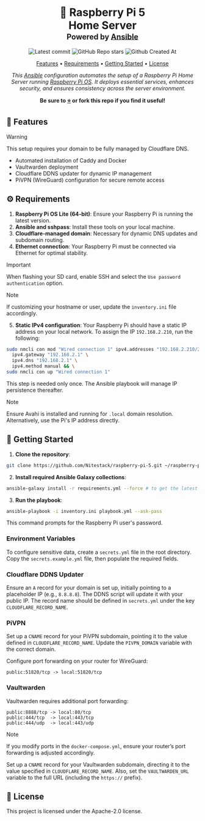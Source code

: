 <div align="center">
<h1>
  🍓 Raspberry Pi 5
  <br/>
  Home Server
  <br/>
  <sup>
    <sub>Powered by <a href="https://www.ansible.com/" target="_blank">Ansible</a></sub>
  </sup>
</h1>

![Latest commit](https://img.shields.io/github/last-commit/Nitestack/raspberry-pi-5?style=for-the-badge)
![GitHub Repo stars](https://img.shields.io/github/stars/Nitestack/raspberry-pi-5?style=for-the-badge)
![Github Created At](https://img.shields.io/github/created-at/Nitestack/raspberry-pi-5?style=for-the-badge)

[Features](#-features) • [Requirements](#️-requirements) • [Getting Started](#-getting-started) • [License](#-license)

_This [Ansible](https://www.ansible.com) configuration automates the setup of a Raspberry Pi Home Server running [Raspberry Pi OS](https://www.raspberrypi.com/software). It deploys essential services, enhances security, and ensures consistency across the server environment._

<p>
  <strong>Be sure to <a href="#" title="star">⭐️</a> or fork this repo if you find it useful!</strong>
</p>
</div>

## 🚀 Features

> [!WARNING]
> This setup requires your domain to be fully managed by Cloudflare DNS.

- Automated installation of Caddy and Docker
- Vaultwarden deployment
- Cloudflare DDNS updater for dynamic IP management
- PiVPN (WireGuard) configuration for secure remote access

## ⚙️ Requirements

1. **Raspberry Pi OS Lite (64-bit)**: Ensure your Raspberry Pi is running the latest version.
2. **Ansible and sshpass**: Install these tools on your local machine.
3. **Cloudflare-managed domain**: Necessary for dynamic DNS updates and subdomain routing.
4. **Ethernet connection**: Your Raspberry Pi must be connected via Ethernet for optimal stability.

> [!IMPORTANT]
> When flashing your SD card, enable SSH and select the `Use password authentication` option.

> [!NOTE]
> If customizing your hostname or user, update the `inventory.ini` file accordingly.

5. **Static IPv4 configuration**: Your Raspberry Pi should have a static IP address on your local network. To assign the IP `192.168.2.210`, run the following:

```sh
sudo nmcli con mod "Wired connection 1" ipv4.addresses "192.168.2.210/24" \
  ipv4.gateway "192.168.2.1" \
  ipv4.dns "192.168.2.1" \
  ipv4.method manual && \
sudo nmcli con up "Wired connection 1"
```

This step is needed only once. The Ansible playbook will manage IP persistence thereafter.

> [!NOTE]
> Ensure Avahi is installed and running for `.local` domain resolution. Alternatively, use the Pi's IP address directly.

## 🏁 Getting Started

1. **Clone the repository**:

```sh
git clone https://github.com/Nitestack/raspberry-pi-5.git ~/raspberry-pi-5
```

2. **Install required Ansible Galaxy collections**:

```sh
ansible-galaxy install -r requirements.yml --force # to get the latest versions
```

3. **Run the playbook**:

```sh
ansible-playbook -i inventory.ini playbook.yml --ask-pass
```

This command prompts for the Raspberry Pi user's password.

### Environment Variables

To configure sensitive data, create a `secrets.yml` file in the root directory. Copy the `secrets.example.yml` file, then populate the required fields.

### Cloudflare DDNS Updater

Ensure an `A` record for your domain is set up, initially pointing to a placeholder IP (e.g., `8.8.8.8`). The DDNS script will update it with your public IP. The record name should be defined in `secrets.yml` under the key `CLOUDFLARE_RECORD_NAME`.

### PiVPN

Set up a `CNAME` record for your PiVPN subdomain, pointing it to the value defined in `CLOUDFLARE_RECORD_NAME`. Update the `PIVPN_DOMAIN` variable with the correct domain.

Configure port forwarding on your router for WireGuard:

```
public:51820/tcp -> local:51820/tcp
```

### Vaultwarden

Vaultwarden requires additional port forwarding:

```
public:8888/tcp -> local:80/tcp
public:444/tcp  -> local:443/tcp
public:444/udp  -> local:443/udp
```

> [!NOTE]
> If you modify ports in the `docker-compose.yml`, ensure your router’s port forwarding is adjusted accordingly.

Set up a `CNAME` record for your Vaultwarden subdomain, directing it to the value specified in `CLOUDFLARE_RECORD_NAME`. Also, set the `VAULTWARDEN_URL` variable to the full URL (including the `https://` prefix).

## 📝 License

This project is licensed under the Apache-2.0 license.
